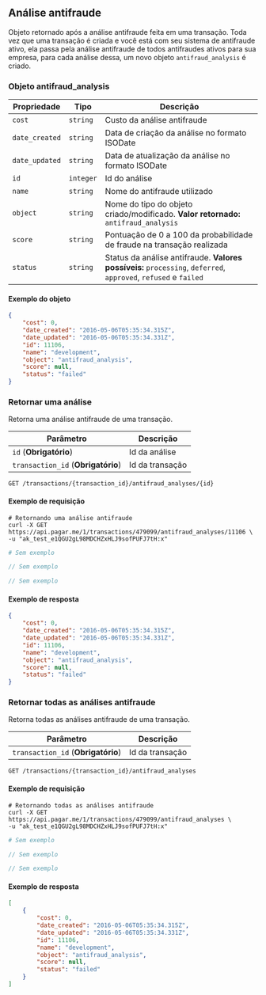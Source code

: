 ## Análise antifraude

Objeto retornado após a análise antifraude feita em uma transação. Toda vez que uma transação é criada e você está com seu sistema de antifraude ativo, ela passa pela análise antifraude de todos antifraudes ativos para sua empresa, para cada análise dessa, um novo objeto `antifraud_analysis` é criado.

### Objeto antifraud_analysis

Propriedade | Tipo | Descrição
---|---|---
`cost` | `string` | Custo da análise antifraude
`date_created` | `string` | Data de criação da análise no formato ISODate
`date_updated` | `string` | Data de atualização da análise no formato ISODate
`id` | `integer` | Id do análise
`name` | `string` | Nome do antifraude utilizado
`object` | `string` | Nome do tipo do objeto criado/modificado. **Valor retornado:** `antifraud_analysis`
`score` | `string` | Pontuação de 0 a 100 da probabilidade de fraude na transação realizada
`status` | `string` | Status da análise antifraude. **Valores possíveis:** `processing`, `deferred`, `approved`, `refused` e `failed`

#### Exemplo do objeto

```json
{
    "cost": 0,
    "date_created": "2016-05-06T05:35:34.315Z",
    "date_updated": "2016-05-06T05:35:34.331Z",
    "id": 11106,
    "name": "development",
    "object": "antifraud_analysis",
    "score": null,
    "status": "failed"
}
```

### Retornar uma análise

Retorna uma análise antifraude de uma transação.

Parâmetro | Descrição
---|---
`id` (**Obrigatório**) | Id da análise
`transaction_id` (**Obrigatório**) | Id da transação

```endpoint
GET /transactions/{transaction_id}/antifraud_analyses/{id}
```

#### Exemplo de requisição

```curl
# Retornando uma análise antifraude
curl -X GET https://api.pagar.me/1/transactions/479099/antifraud_analyses/11106 \
-u "ak_test_e1QGU2gL98MDCHZxHLJ9sofPUFJ7tH:x"
```

```ruby
# Sem exemplo
```

```php
// Sem exemplo
```

```csharp
// Sem exemplo
```

#### Exemplo de resposta

```json
{
    "cost": 0,
    "date_created": "2016-05-06T05:35:34.315Z",
    "date_updated": "2016-05-06T05:35:34.331Z",
    "id": 11106,
    "name": "development",
    "object": "antifraud_analysis",
    "score": null,
    "status": "failed"
}
```

### Retornar todas as análises antifraude

Retorna todas as análises antifraude de uma transação.

Parâmetro | Descrição
---|---
`transaction_id` (**Obrigatório**) | Id da transação

```endpoint
GET /transactions/{transaction_id}/antifraud_analyses
```

#### Exemplo de requisição

```curl
# Retornando todas as análises antifraude
curl -X GET https://api.pagar.me/1/transactions/479099/antifraud_analyses \
-u "ak_test_e1QGU2gL98MDCHZxHLJ9sofPUFJ7tH:x"
```

```ruby
# Sem exemplo
```

```php
// Sem exemplo
```

```csharp
// Sem exemplo
```

#### Exemplo de resposta

```json
[
    {
        "cost": 0,
        "date_created": "2016-05-06T05:35:34.315Z",
        "date_updated": "2016-05-06T05:35:34.331Z",
        "id": 11106,
        "name": "development",
        "object": "antifraud_analysis",
        "score": null,
        "status": "failed"
    }
]
```
